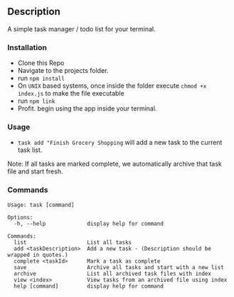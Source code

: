 ## Description
A simple task manager / todo list for your terminal.

### Installation
- Clone this Repo
- Navigate to the projects folder.
- run `npm install`
- On `UNIX` based systems, once inside the folder execute `chmod +x index.js` to make the file executable
- run `npm link`
- Profit. begin using the app inside your terminal.

### Usage
- `task add "Finish Grocery Shopping` will add a new task to the current task list.

Note: If all tasks are marked complete, we automatically archive that task file and start fresh.


### Commands
```
Usage: task [command]

Options:
  -h, --help             display help for command

Commands:
  list                   List all tasks
  add <taskDescription>  Add a new task - (Description should be wrapped in quotes.)
  complete <taskId>      Mark a task as complete
  save                   Archive all tasks and start with a new list
  archive                List all archived task files with index
  view <index>           View tasks from an archived file using index
  help [command]         display help for command
```